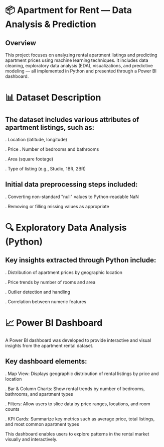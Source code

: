 # 📦 Apartment for Rent — Data Analysis & Prediction
## Overview
This project focuses on analyzing rental apartment listings and predicting apartment prices using machine learning techniques. It includes data cleaning, exploratory data analysis (EDA), visualizations, and predictive modeling — all implemented in Python and presented through a Power BI dashboard.

# 📊 Dataset Description
## The dataset includes various attributes of apartment listings, such as:

. Location (latitude, longitude)

. Price
. Number of bedrooms and bathrooms

. Area (square footage)

. Type of listing (e.g., Studio, 1BR, 2BR)

## Initial data preprocessing steps included:

. Converting non-standard "null" values to Python-readable NaN

. Removing or filling missing values as appropriate

# 🔍 Exploratory Data Analysis (Python)
## Key insights extracted through Python include:

. Distribution of apartment prices by geographic location

. Price trends by number of rooms and area

. Outlier detection and handling

. Correlation between numeric features

# 📈 Power BI Dashboard
A Power BI dashboard was developed to provide interactive and visual insights from the apartment rental dataset.

## Key dashboard elements:

. Map View: Displays geographic distribution of rental listings by price and location

. Bar & Column Charts: Show rental trends by number of bedrooms, bathrooms, and apartment types

. Filters: Allow users to slice data by price ranges, locations, and room counts

. KPI Cards: Summarize key metrics such as average price, total listings, and most common apartment types

This dashboard enables users to explore patterns in the rental market visually and interactively.
